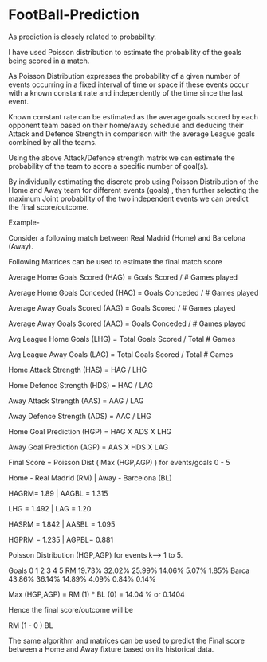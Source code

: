 # FootBall-Prediction

As prediction is closely related to probability.

I have used Poisson distribution to estimate the probability of the goals being scored in a match.

As Poisson Distribution expresses the probability of a given number of events occurring in a fixed interval of time or space if these events occur with a known constant rate and independently of the time since the last event.

Known constant rate can be estimated as the average goals scored by each opponent team based on their home/away schedule and deducing their Attack and Defence Strength in comparison with the average League goals combined by all the teams.


Using the above Attack/Defence strength matrix we can estimate the probability of the team to score a specific number of goal(s).

By individually estimating the discrete prob using Poisson Distribution of the Home and Away team for different events (goals) , then further selecting the maximum Joint probability of the two independent events we can predict the final score/outcome.


Example-

Consider a following match between Real Madrid (Home) and Barcelona (Away).

Following Matrices can be used to estimate the final match score


Average Home Goals Scored (HAG) =        Goals Scored  / # Games played



Average Home Goals Conceded (HAC) =       Goals Conceded / # Games played
 


Average Away Goals Scored (AAG) =           Goals Scored / # Games played



Average Away Goals Scored (AAC) =           Goals Conceded / # Games played

 
Avg League Home Goals (LHG) =      Total Goals Scored / Total # Games


Avg League Away Goals (LAG) =       Total Goals Scored / Total # Games


Home Attack Strength (HAS) =            HAG / LHG


Home Defence Strength (HDS) =          HAC / LAG


Away Attack Strength (AAS) =         AAG / LAG

Away Defence Strength (ADS) =         AAC / LHG


Home Goal Prediction (HGP) =    HAG X ADS X LHG


Away Goal Prediction (AGP) =    AAS X HDS X LAG



Final Score = Poisson Dist ( Max (HGP,AGP) ) for events/goals 0 - 5


Home - Real Madrid (RM) | Away - Barcelona (BL)


HAGRM= 1.89 | AAGBL = 1.315

LHG = 1.492 | LAG = 1.20

HASRM = 1.842 | AASBL = 1.095

HGPRM = 1.235 | AGPBL= 0.881


Poisson Distribution (HGP,AGP) for events k—-> 1 to 5.


Goals	0	1	2	3	4	5
RM	19.73%	32.02%	25.99%	14.06%	5.07%	1.85%
Barca	43.86%	36.14%	14.89%	4.09%	0.84%	0.14%


Max (HGP,AGP) = RM (1) * BL (0)
= 14.04 % or 0.1404

Hence the final score/outcome will be 

RM (1 - 0 ) BL

The same algorithm and matrices can be used to predict the Final score between a Home and Away fixture based on its historical data.
